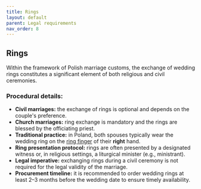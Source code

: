 ```yaml
---
title: Rings
layout: default
parent: Legal requirements
nav_order: 8
---
```

## Rings
Within the framework of Polish marriage customs, the exchange of wedding rings constitutes a significant element of both religious and civil ceremonies.
### Procedural details:

- **Civil marriages:** the exchange of rings is optional and depends on the couple's preference.
- **Church marriages:** ring exchange is mandatory and the rings are blessed by the officiating priest.
- **Traditional practice:** in Poland, both spouses typically wear the wedding ring on the [ring finger](https://en.wikipedia.org/wiki/Ring_finger) of their **right** hand.
- **Ring presentation protocol:** rings are often presented by a designated witness or, in religious settings, a liturgical minister (e.g., ministrant).
- **Legal imperative:** exchanging rings during a civil ceremony is not required for the legal validity of the marriage.
- **Procurement timeline:** it is recommended to order wedding rings at least 2–3 months before the wedding date to ensure timely availability.